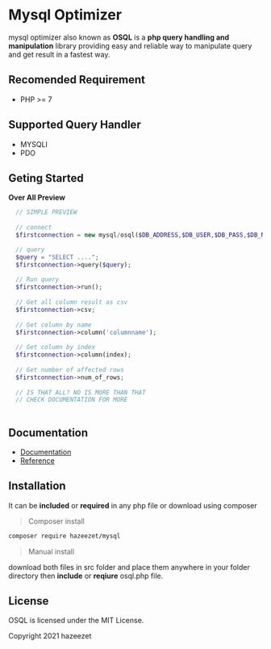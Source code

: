 # Mysql Optimizer
mysql optimizer also known as **OSQL** is a **php query handling and manipulation** library providing easy and reliable way to manipulate query and get result in a fastest way.

## Recomended Requirement
- PHP >= 7

## Supported Query Handler
- MYSQLI
- PDO

## Geting Started
  **Over All Preview**
  ```php
    // SIMPLE PREVIEW
    
    // connect
    $firstconnection = new mysql/osql($DB_ADDRESS,$DB_USER,$DB_PASS,$DB_NAME);

    // query
    $query = "SELECT ....";
    $firstconnection->query($query);
    
    // Run query
    $firstconnection->run();
    
    // Get all column result as csv
    $firstconnection->csv;
    
    // Get column by name
    $firstconnection->column('columnname');
    
    // Get column by index
    $firstconnection->column(index);
    
    // Get number of affected rows
    $firstconnection->num_of_rows;
    
    // IS THAT ALL? NO IS MORE THAN THAT
    // CHECK DOCUMENTATION FOR MORE
    
  ```
## Documentation
 * [Documentation](https://github.com/hazeezet/mysql/wiki)
 * [Reference](https://github.com/hazeezet/mysql/wiki/reference)
 
## Installation
  It can be **included** or **required** in any php file or download using composer
  > Composer install
  ```bash
  composer require hazeezet/mysql
  ```
  > Manual install

  download both files in src folder and place them anywhere in your folder directory then **include** or **reqiure** osql.php file.
  
## License
   OSQL is licensed under the MIT License.

Copyright 2021 hazeezet
